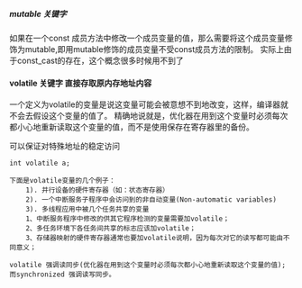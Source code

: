 ##### mutable 关键字
如果在一个const 成员方法中修改一个成员变量的值，那么需要将这个成员变量修饰为mutable,即用mutable修饰的成员变量不受const成员方法的限制。
实际上由于const_cast的存在，这个概念很多时候用不到了  

#### volatile 关键字 直接存取原内存地址内容

一个定义为volatile的变量是说这变量可能会被意想不到地改变，这样，编译器就不会去假设这个变量的值了。
精确地说就是，优化器在用到这个变量时必须每次都小心地重新读取这个变量的值，而不是使用保存在寄存器里的备份。  

可以保证对特殊地址的稳定访问

```
int volatile a;

下面是volatile变量的几个例子： 
    1). 并行设备的硬件寄存器（如：状态寄存器） 
    2). 一个中断服务子程序中会访问到的非自动变量(Non-automatic variables) 
    3). 多线程应用中被几个任务共享的变量
    1、中断服务程序中修改的供其它程序检测的变量需要加volatile； 
    2、多任务环境下各任务间共享的标志应该加volatile； 
    3、存储器映射的硬件寄存器通常也要加volatile说明，因为每次对它的读写都可能由不同意义；
    
volatile 强调读同步(优化器在用到这个变量时必须每次都小心地重新读取这个变量的值); 而synchronized 强调读写同步。
```

